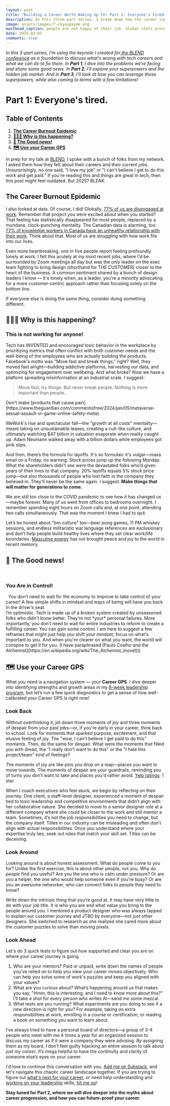 ```yaml
---
layout: post
title: "Building a Career Worth Waking Up To! Part 1: Everyone's tired"
description: In this three-part series, I break down how the career landscape is shifting and what you can do to build a career worth waking up to.
image: assets/images/f-ckyoupayme.png
masthead_caption: people are not happy at their job. Global stats prove this too.
date: 2025-03-03
comments: true
---
```

_In this 3-part series, I’m using the keynote I created for[ the BLEND conference](https://www.blendconf.co/) as a foundation to discuss what's wrong with tech careers and what we can do to fix them. In **Part 1**, I dive into the problems we’re facing and share some good news. In **Part 2**, I’ll explore your superpowers and the hidden job market. And in **Part 3**, I’ll look at how you can leverage those superpowers, while also coming to terms with a few limitations!_

# Part 1: Everyone's tired.

## Table of Contents

1. **[The Career Burnout Epidemic](#the-career-burnout-epidemic)**
2. **[🤦🏾‍♂️ Why is this happening?](#️-why-is-this-happening)**
3. **[🌟 The Good news!](#--the-good-news)**
4. **[🗺️ Use your Career GPS](#️-use-your-career-gps)**

In prep for my talk at [BLEND](https://www.blendconf.co/), I spoke with a bunch of folks from my network. I asked them how they felt about their careers and their current jobs. Unsurprisingly, no one said, "I love my job" or "I can't believe I get to do this work and get paid." If you're reading this and things are great in tech, then this post might feel outdated. But 2025? BLEAK.

## The Career Burnout Epidemic
I also looked at data. Of course, I did! Globally, [77% of us are disengaged at work](https://www.gallup.com/workplace/349484/state-of-the-global-workplace.aspx). Remember that project you were excited about when you started? That feeling has statistically disappeared for most people, replaced by a mundane, clock-punching mentality. The Canadian data is alarming, too: [77% of knowledge workers in Canada have an unhealthy relationship with their work](https://press.hp.com/content/dam/sites/garage-press/press/press-kits/2023/hp-work-relationship-index/_HP%20WRI%2023%20Whitepaper%20Report_091923.pdf). Think about that. Most of us are struggling with how work fits into our lives.

Even more heartbreaking, one in five people report feeling profoundly lonely at work. I felt this acutely at my most recent jobs, where I'd be surrounded by Zoom meetings all day but was the only leader on the exec team fighting to bring design (shorthand for THE CUSTOMER) closer to the heart of the business. A common sentiment shared by a bunch of design leaders I know — it's lonely when, as a leader, you're a minority advocating for a more customer-centric approach rather than focusing solely on the bottom line. 

If everyone else is doing the same thing, consider doing something different.


## 🤦🏾‍♂️ Why is this happening?

<div class="callout callout-left">
  <span class="fa fa-thumbs-down"></span> 
 <h3>This is not working for anyone!</h3>
Tech has INVENTED and encouraged toxic behavior in the workplace by prioritizing metrics that often conflict with both customer needs and the well-being of the employees who are actually building the products.

</div>
Facebook's motto was "Move fast and break things," right? Well, they moved fast alright—building addictive platforms, harvesting our data, and optimizing for engagement over wellbeing. And what broke? Now we have a platform spreading misinformation at an industrial scale. 
I suggest:
<blockquote>
Move fast, try things. But never break people. Nothing is more important than people.
</blockquote>
Don't make [products that cause pain](https://www.theguardian.com/commentisfree/2024/jan/05/metaverse-sexual-assault-vr-game-online-safety-meta). 

WeWork's rise and spectacular fall—the "growth at all costs" mentality—meant taking on unsustainable leases, creating a cult-like culture, and ultimately watching $47 billion in valuation evaporate when reality caught up. Adam Neumann walked away with a billion dollars while employees got pink slips.

And then, there’s the formula for layoffs. It's so formulaic it's vulgar—mass email on a Friday, no warning. Stock prices jump up the following Monday. What the shareholders didn’t see were the devastated folks who’d given years of their lives to that company. 20% layoffs equals 5% stock price jump—but also thousands of people who lost faith in the company they believed in. They'll never be the same again.
I suggest:
**Make things that will matter for generations to come.**

We are still too close to the COVID pandemic to see how it has changed us—maybe forever. Many of us went from offices to bedrooms overnight. I remember spending eight hours on Zoom calls and, at one point, attending two calls simultaneously. That was the moment I knew I had to quit.

Let’s be honest about "bro culture" too—beer pong games, 11 PM whiskey sessions, and endless militaristic war language references are exclusionary and don’t help people build healthy lives where they set clear work/life boundaries. [Masculine energy](https://theconversation.com/why-does-mark-zuckerberg-want-more-masculine-energy-in-the-corporate-world-the-patriarchy-is-still-in-charge-248600) has not brought peace and joy to the world in recent memory.

## 🌟  The Good news!
<div class="callout callout-left">
  <span class="fa fa-bullhorn"></span> 
  <h3>You Are in Control!</h3>
  You don’t need to wait for the economy to improve to take control of your career! A few simple shifts in mindset and ways of being will have you back in the driver’s seat. 
</div>
I’m optimistic. Tech is made up of a broken system created by unseasoned folks who didn't know better. They’re not *your* personal failures. More importantly, you don’t need to wait for entire industries to reform to create a fulfilling career. You can gain some control. I am here to suggest a few reframes that might just help you shift your mindset, focus on what's important to you. And when you're clearer on what you want, the world will conspire to get it for you. (I have  paraphrased [Paulo Coelho and the Alchemist](https://en.wikipedia.org/wiki/The_Alchemist_(novel))) 

## 🗺️ Use your Career GPS

What you need is a navigation system — your **Career GPS**. I dive deeper into identifying strengths and growth areas in my [8-week leadership program](https://www.diesh.ca/CoachingForLeaders.html), but let’s run a few quick diagnostics to get a sense of how well-calibrated your Career GPS is right now!

### Look Back
Without overthinking it, jot down three moments of joy and three moments of despair from your past jobs—or, if you're early in your career, think back to school. Look for moments that sparked purpose, excitement, and that elusive feeling of joy. The "wow, I can't believe I get paid to do this" moments. Then, do the same for despair. What were the moments that filled you with dread, the "I really don’t want to do this" or the "I hate this project/team" kind of feelings? 

The moments of joy are like pins you drop on a map—places you want to move towards. The moments of despair are your guardrails, reminding you of turns you don’t want to take and places you'd rather avoid. [Yelp ratings](https://cloutly.com/blog/funniest-yelp-reviews/): 1 star.

When I coach executives who feel stuck, we begin by reflecting on their journey. One client, a staff-level designer, experienced a moment of despair tied to toxic leadership and competitive environments that didn’t align with her collaborative nature. She decided to move to a senior designer role at a different company where she could be closer to the work and still mentor a team. Sometimes, it’s not the job responsibilities you need to change, but the company itself. Titles in our industry can be misleading and often don’t align with actual responsibilities. Once you understand where your expertise truly lies, seek out roles that match your skill set. Titles can be deceiving.

### Look Around
Looking around is about honest assessment. What do people come to you for? Unlike the first exercise, this is about other people, not you. Why do *people* find you useful? Are you the one who is calm under pressure? Or are you a helper, the one who would help someone even if you're busy? Or are you an awesome networker, who can connect folks to people they need to know? 

Write down the intrinsic thing that you’re good at. It may have very little to do with your job title. It is who you are and what value you bring to the people around you. I mentored a product designer who was always tapped to explain our customer journey and JTBD by everyone—not just other designers. She switched to research as she realized she cared more about the customer puzzles to solve than moving pixels.

### Look Ahead
Let's do 3 quick tests to figure out how supported and clear you are on where your career journey is going. 

<ol> 
<li>Who are your mentors? Paid or unpaid, write down the names of people you’ve relied on to help you view your career moves objectively. Who can help you solve some of work's puzzles and keep you aligned with your values?</li> 
<li>What are you curious about? What’s happening around us that makes you say, "Hmm, this is interesting, and I need to know more about this?" I’ll take a shot for every person who writes AI—send me some mezcal.</li> 
<li>What tests are you running? What experiments are you doing to see if a new direction is right for you? For example, taking on extra responsibilities at work, enrolling in a course or certification, or reading a book on something you want to learn about.</li> 
</ol> 

I’ve always tried to have a personal board of directors—a group of 3-4 people who meet with me 4 times a year for an organized session to discuss my career as if it were a company they were advising. By assigning them as my board, I don’t feel guilty hijacking an entire session to talk about _just my career_. It’s mega helpful to have the continuity and clarity of someone else’s eyes on your career.

I'd love to continue this conversation with you. <a href="#contact" class="next scrolly">Add me on Substack</a>, and let's navigate this chaotic career landscape together. If you are trying to figure out [what's next for your career](https://www.diesh.ca/NextUp.html), or need help understanding and [working on your leadership](https://www.diesh.ca/CoachingForLeaders.html) skills, <a href="#contact" class="next scrolly">hit me up</a>!

**Stay tuned for Part 2, where we will dive deeper into the myths about career progression, and how you can future-proof your career.**

